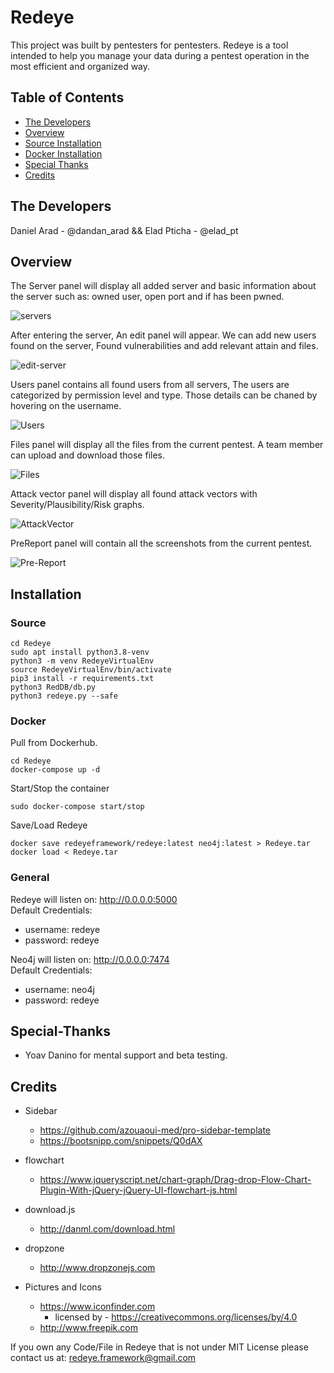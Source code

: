 # Redeye

This project was built by pentesters for pentesters.
Redeye is a tool intended to help you manage your data during a pentest operation in the most efficient and organized way.

## Table of Contents
- [The Developers](#The-Developers)
- [Overview](#Overview)
- [Source Installation](#Source)
- [Docker Installation](#Docker)
- [Special Thanks](#Special-Thanks)
- [Credits](#Credits)


## The Developers
Daniel Arad - @dandan_arad && Elad Pticha - @elad_pt

## Overview

The Server panel will display all added server and basic information about the server such as: owned user, open port and if has been pwned.

 ![servers](https://raw.githubusercontent.com/redeye-framework/Redeye/dev/Pics/Servers.png)

After entering the server, An edit panel will appear. We can add new users found on the server, Found vulnerabilities and add relevant attain and files.

 ![edit-server](https://raw.githubusercontent.com/redeye-framework/Redeye/dev/Pics/EditServer.png)


Users panel contains all found users from all servers, The users are categorized by permission level and type. Those details can be chaned by hovering on the username.

![Users](https://raw.githubusercontent.com/redeye-framework/Redeye/dev/Pics/Users.png)

Files panel will display all the files from the current pentest. A team member can upload and download those files.

![Files](https://raw.githubusercontent.com/redeye-framework/Redeye/dev/Pics/Files.png)

Attack vector panel will display all found attack vectors with Severity/Plausibility/Risk graphs.

![AttackVector](https://raw.githubusercontent.com/redeye-framework/Redeye/dev/Pics/AttackVector.png)

PreReport panel will contain all the screenshots from the current pentest.  

![Pre-Report](https://raw.githubusercontent.com/redeye-framework/Redeye/dev/Pics/PreReport.png)



## Installation

### Source
```
cd Redeye
sudo apt install python3.8-venv
python3 -m venv RedeyeVirtualEnv
source RedeyeVirtualEnv/bin/activate
pip3 install -r requirements.txt
python3 RedDB/db.py
python3 redeye.py --safe
```

### Docker

Pull from Dockerhub.
```
cd Redeye
docker-compose up -d
```

Start/Stop the container
```
sudo docker-compose start/stop
```

Save/Load Redeye
```
docker save redeyeframework/redeye:latest neo4j:latest > Redeye.tar
docker load < Redeye.tar
```

### General
Redeye will listen on: http://0.0.0.0:5000</br>
Default Credentials:
- username: redeye
- password: redeye

Neo4j will listen on: http://0.0.0.0:7474</br>
Default Credentials:
- username: neo4j
- password: redeye

## Special-Thanks
- Yoav Danino for mental support and beta testing.

## Credits
* Sidebar
    * https://github.com/azouaoui-med/pro-sidebar-template 
    * https://bootsnipp.com/snippets/Q0dAX

* flowchart
    * https://www.jqueryscript.net/chart-graph/Drag-drop-Flow-Chart-Plugin-With-jQuery-jQuery-UI-flowchart-js.html

* download.js
    * http://danml.com/download.html

* dropzone
    * http://www.dropzonejs.com

* Pictures and Icons
    * https://www.iconfinder.com
        * licensed by - https://creativecommons.org/licenses/by/4.0
    * http://www.freepik.com
    


If you own any Code/File in Redeye that is not under MIT License please contact us at: redeye.framework@gmail.com

